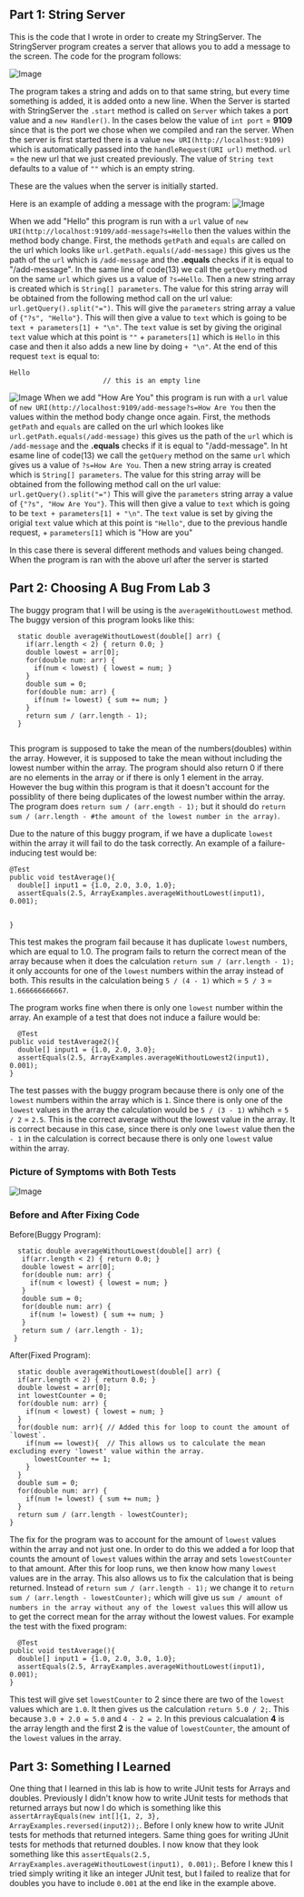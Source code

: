 ## Part 1: String Server
This is the code that I wrote in order to create my StringServer. The StringServer program creates a server that allows you to add a message to the screen. The code for the program follows:

![Image](stringcode.png)

The program takes a string and adds on to that same string, but every time something is added, it is added onto a new line. When the Server is started with StringServer the `.start` method is called on `Server` which takes a port value and a `new Handler()`. In the cases below the value of `int port` = **9109** since that is the port we chose when we compiled and ran the server. When the server is first started there is a value `new URI(http://localhost:9109)` which is automatically passed into the `handleRequest(URI url)` method. `url` = the new url that we just created previously. The value of `String text` defaults to a value of `""` which is an empty string. 

These are the values when the server is initially started.

Here is an example of adding a message with the program:
![Image](firstss.png)

When we add "Hello" this program is run with a `url` value of `new URI(http://localhost:9109/add-message?s=Hello` then the values within the method body change. First, the methods `getPath` and `equals` are called on the url which looks like `url.getPath.equals(/add-message)` this gives us the path of the `url` which is `/add-message` and the **.equals** checks if it is equal to "/add-message". In the same line of code(13) we call the `getQuery` method on the same `url` which gives us a value of `?s=Hello`. Then a new string array is created which is `String[] parameters`. The value for this string array will be obtained from the following method call on the url value: `url.getQuery().split("=")`.
This will give the `parameters` string array a value of `{"?s", "Hello"}`. This will then give a value to `text` which is going to be `text + parameters[1] + "\n"`. The `text` value is set by giving the original `text` value which at this point is `""` + `parameters[1]` which is `Hello` in this case and then it also adds a new line by doing `+ "\n"`. At the end of this request `text` is equal to:
```
Hello
                       // this is an empty line
```
![Image](secondss.png)
When we add "How Are You" this program is run with a `url` value of `new URI(http://localhost:9109/add-message?s=How Are You` then the values within the method body change once again. First, the methods `getPath` and `equals` are called on the url which lookes like `url.getPath.equals(/add-message)` this gives us the path of the `url` which is `/add-message` and the **.equals** checks if it is equal to "/add-message". In ht esame line of code(13) we call the `getQuery` method on the same `url` which gives us a value of `?s=How Are You`. Then a new string array is created which is `String[] parameters`. The value for this string array will be obtained from the following method call on the url value:
`url.getQuery().split("=")`
This will give the `parameters` string array a value of `{"?s", "How Are You"}`. This will then give a value to `text` which is going to be `text + parameters[1] + "\n"`. The `text` value is set by giving the origial `text` value which at this point is `"Hello"`, due to the previous handle request, + `parameters[1]` which is "How are you"


In this case there is several different methods and values being changed. When the program is ran with the above url after the server is started

## Part 2: Choosing A Bug From Lab 3
The buggy program that I will be using is the `averageWithoutLowest` method. The buggy version of this program looks like this:
```
  static double averageWithoutLowest(double[] arr) {
    if(arr.length < 2) { return 0.0; }
    double lowest = arr[0];
    for(double num: arr) {
      if(num < lowest) { lowest = num; }
    }
    double sum = 0;
    for(double num: arr) {
      if(num != lowest) { sum += num; }
    }
    return sum / (arr.length - 1);
  }
  
  ```
  This program is supposed to take the mean of the numbers(doubles) within the array. However, it is supposed to take the mean without including the lowest
  number within the array. The program should also return 0 if there are no elements in the array or if there is only 1 element in the array. However the bug
  within this program is that it doesn't account for the possiblity of there being duplicates of the lowest number within the array. The program does 
  `return sum / (arr.ength - 1);` but it should do `return sum / (arr.length - #the amount of the lowest number in the array)`.
  
  Due to the nature of this buggy program, if we have a duplicate `lowest` within the array it will fail to do the task correctly. An example of a
  failure-inducing test would be:
  ```
  @Test 
  public void testAverage(){
    double[] input1 = {1.0, 2.0, 3.0, 1.0};
    assertEquals(2.5, ArrayExamples.averageWithoutLowest(input1), 0.001);

    
  }
  
  ```
  This test makes the program fail because it has duplicate `lowest` numbers, which are equal to 1.0. The program fails to return the correct mean of the
  array because when it does the calculation `return sum / (arr.length - 1);` it only accounts for one of the `lowest` numbers within the array instead of both.
  This results in the calculation being `5 / (4 - 1)` which = `5 / 3` = `1.666666666667`.
  
  The program works fine when there is only one `lowest` number within the array. An example of a test that does not induce a failure would be:
  ```
    @Test
  public void testAverage2(){
    double[] input1 = {1.0, 2.0, 3.0};
    assertEquals(2.5, ArrayExamples.averageWithoutLowest2(input1), 0.001);
  }
  ```
  The test passes with the buggy program because there is only one of the `lowest` numbers within the array which is `1`. Since there is only one of the `lowest` values in the array the calculation would be `5 / (3 - 1)` whihch = `5 / 2` = `2.5`. This is the correct average without the lowest value in the array. It is correct because in this case, since there is only one `lowest` value then the `- 1` in the calculation is correct because there is only one `lowest` value within the array.
  
 ### Picture of Symptoms with Both Tests
 ![Image](symptoms.png)
 
 ### Before and After Fixing Code
 Before(Buggy Program):
 ```
   static double averageWithoutLowest(double[] arr) {
    if(arr.length < 2) { return 0.0; }
    double lowest = arr[0];
    for(double num: arr) {
      if(num < lowest) { lowest = num; }
    }
    double sum = 0;
    for(double num: arr) {
      if(num != lowest) { sum += num; }
    }
    return sum / (arr.length - 1);
  }
  ```
  After(Fixed Program):
  ```
    static double averageWithoutLowest(double[] arr) {
    if(arr.length < 2) { return 0.0; }
    double lowest = arr[0];
    int lowestCounter = 0;
    for(double num: arr) {
      if(num < lowest) { lowest = num; }
    }
    for(double num: arr){ // Added this for loop to count the amount of `lowest`.
      if(num == lowest){  // This allows us to calculate the mean excluding every 'lowest' value within the array.
        lowestCounter += 1;
      }
    }
    double sum = 0;
    for(double num: arr) {
      if(num != lowest) { sum += num; }
    }
    return sum / (arr.length - lowestCounter);
  }
  ```
  The fix for the program was to account for the amount of `lowest` values within the array and not just one. In order to do this we added a for loop that counts the amount of `lowest` values within the array and sets `lowestCounter` to that amount. After this for loop runs, we then know how many `lowest` values are in the array. This also allows us to fix the calculation that is being returned. Instead of `return sum / (arr.length - 1);` we change it to
  `return sum / (arr.length - lowestCounter);` which will give us `sum / amount of numbers in the array without any of the lowest values` this will allow us to get the correct mean for the array without the lowest values. For example the test with the fixed program:
  ```
    @Test 
  public void testAverage(){
    double[] input1 = {1.0, 2.0, 3.0, 1.0};
    assertEquals(2.5, ArrayExamples.averageWithoutLowest(input1), 0.001);
  }
  ```
  This test will give set `lowestCounter` to 2 since there are two of the `lowest` values which are `1.0`. It then gives us the calculation
  `return 5.0 / 2;`. This because `3.0 + 2.0 = 5.0` and `4 - 2 = 2`. In this previous calcualation **4** is the array length and the first **2** is the value of `lowestCounter`, the amount of the `lowest` values in the array.
 
## Part 3: Something I Learned
One thing that I learned in this lab is how to write JUnit tests for Arrays and doubles. Previously I didn't know how to write JUnit tests for methods that returned arrays but now I do which is something like this `assertArrayEquals(new int[]{1, 2, 3}, ArrayExamples.reversed(input2));`. Before I only knew how to write JUnit tests for methods that returned integers. Same thing goes for writing JUnit tests for methods that returned doubles. I now know that they look something like this `assertEquals(2.5, ArrayExamples.averageWithoutLowest(input1), 0.001);`. Before I knew this I tried simply writing it like an integer JUnit test, but I failed to realize that for doubles you have to include `0.001` at the end like in the example above.
 
  
